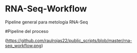 # RNA-Seq-Workflow
Pipeline general para metología RNA-Seq


#Pipeline del proceso

<span></span>(</span><span>https://github.com/raulrojas22/public_scripts/blob/master/rna-seq_workflow.png</span><span>)</span>
